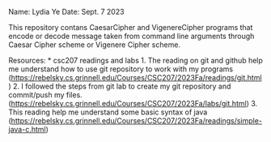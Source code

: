 Name: Lydia Ye
Date: Sept. 7 2023

This repository contans CaesarCipher and VigenereCipher programs that encode or decode message taken from command line arguments through Caesar Cipher scheme or Vigenere Cipher scheme.

Resources:
    * csc207 readings and labs
        1. The reading on git and github help me understand how to use git repository to work with my programs (https://rebelsky.cs.grinnell.edu/Courses/CSC207/2023Fa/readings/git.html)
        2. I followed the steps from git lab to create my git repository and commit/push my files.(https://rebelsky.cs.grinnell.edu/Courses/CSC207/2023Fa/labs/git.html)
        3. This reading help me understand some basic syntax of java (https://rebelsky.cs.grinnell.edu/Courses/CSC207/2023Fa/readings/simple-java-c.html)
